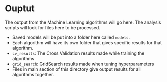 # Ouptut
The output from the Machine Learning algorithms will go here. The analysis scripts will look for files here to be processed.

- Saved models will be put into a folder here called `models`.
- Each algorithm will have its own folder that gives specific results for that algorithm.
- `cv_results`: The Cross Validation results made while training the algorithms
- `grid_search`: GridSearch results made when tuning hyperparameters
- Files in main section of this directory give output results for all algorithms together.
